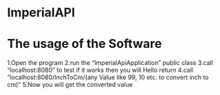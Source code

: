 # ImperialAPI

# The usage of the Software

1.Open the program
2.run the “ImperialApiApplication” public class
3.call “localhost:8080” to test if it works then you will Hello return
4.call “localhost:8080/InchToCm/(any Value like 99, 10 etc. to convert inch to cm)” 
5.Now you will get the converted value
